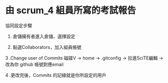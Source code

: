 # 由 scrum_4 組員所寫的考試報告
協同設定步驟

1. 倉儲擁有者進入倉儲，選擇設定

2. 點選Collaborators，加入組員帳號

3 .Change user of Commits
磁碟V -> home -> .gitconfig -> 拉進SciTE編輯 -> 改為你 github 帳號對應email

4 .更改完後，Commits 的記綠就是你所設定的用戶


